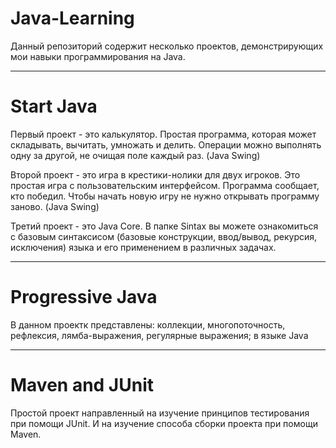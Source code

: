 # Java-Learning

Данный репозиторий содержит несколько проектов, демонстрирующих мои навыки программирования на Java.
***
# Start Java

Первый проект - это калькулятор. Простая программа, которая может складывать, вычитать,
умножать и делить. Операции можно выполнять одну за другой, не очищая поле каждый раз.
(Java Swing)

Второй проект - это игра в крестики-нолики для двух игроков. Это простая игра с пользовательским интерфейсом.
Программа сообщает, кто победил. Чтобы начать новую игру не нужно открывать программу заново.
(Java Swing)

Третий проект - это Java Core. В папке Sintax вы можете ознакомиться с базовым синтаксисом (базовые конструкции, ввод/вывод, рекурсия, исключения) языка и его применением в различных задачах.
***
# Progressive Java
В данном проектк представлены: коллекции, многопоточность, рефлексия, лямба-выражения, регулярные выражения; в языке Java
***
# Maven and JUnit
Простой проект направленный на изучение принципов тестирования при помощи JUnit. И на изучение способа сборки проекта при помощи Maven.
